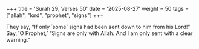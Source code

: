 +++
title = 'Surah 29, Verses 50'
date = '2025-08-27'
weight = 50
tags = ["allah", "lord", "prophet", "signs"]
+++

They say, “If only ˹some˺ signs had been sent down to him from his Lord!” Say, ˹O Prophet,˺ “Signs are only with Allah. And I am only sent with a clear warning.”